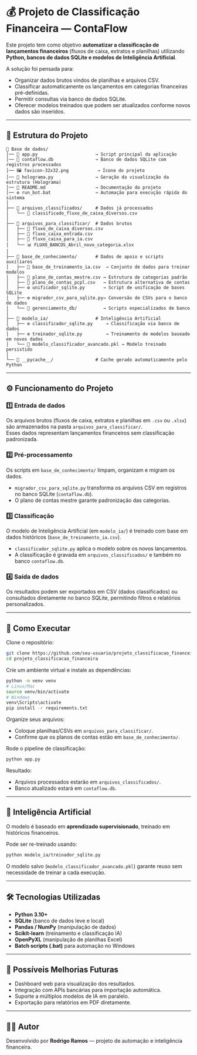 # 💰 Projeto de Classificação Financeira — ContaFlow

Este projeto tem como objetivo **automatizar a classificação de lançamentos financeiros** (fluxos de caixa, extratos e planilhas) utilizando **Python, bancos de dados SQLite e modelos de Inteligência Artificial**.  

A solução foi pensada para:  
- Organizar dados brutos vindos de planilhas e arquivos CSV.  
- Classificar automaticamente os lançamentos em categorias financeiras pré-definidas.  
- Permitir consultas via banco de dados SQLite.  
- Oferecer modelos treinados que podem ser atualizados conforme novos dados são inseridos.  


---

## 📂 Estrutura do Projeto

```text
📁 Base de dados/
│── 📜 app.py                      → Script principal da aplicação
│── 📜 contaflow.db                → Banco de dados SQLite com registros processados
│── 🖼️ favicon-32x32.png           → Ícone do projeto
│── 📜 holograma.py                → Geração da visualização da estrutura (Holograma)
│── 📜 README.md                   → Documentação do projeto
│── ⚙️ run_bot.bat                 → Automação para execução rápida do sistema
│
├── 📁 arquivos_classificados/     # Dados já processados
│   └── 📑 classificado_fluxo_de_caixa_diversos.csv
│
├── 📁 arquivos_para_classificar/  # Dados brutos
│   ├── 📑 fluxo_de_caixa_diversos.csv
│   ├── 📑 fluxo_caixa_entrada.csv
│   ├── 📑 fluxo_caixa_para_ia.csv
│   └── 📊 FLUXO_BANCOS_Abril_novo_categoria.xlsx
│
├── 📁 base_de_conhecimento/       # Dados de apoio e scripts auxiliares
│   ├── 📑 base_de_treinamento_ia.csv  → Conjunto de dados para treinar modelos
│   ├── 📑 plano_de_contas_mestre.csv → Estrutura de categorias padrão
│   ├── 📑 plano_de_contas_pcpl.csv   → Estrutura alternativa de contas
│   ├── ⚙️ unificador_sqlite.py       → Script de unificação de bases SQLite
│   ├── ⚙️ migrador_csv_para_sqlite.py→ Conversão de CSVs para o banco de dados
│   └── 📁 gerenciamento_db/          → Scripts especializados de banco
│
├── 📁 modelo_ia/                  # Inteligência Artificial
│   ├── ⚙️ classificador_sqlite.py     → Classificação via banco de dados
│   ├── ⚙️ treinador_sqlite.py         → Treinamento de modelos baseado em novos dados
│   └── 🤖 modelo_classificador_avancado.pkl → Modelo treinado persistido
│
└── 📁 __pycache__/                # Cache gerado automaticamente pelo Python
```

---

## ⚙️ Funcionamento do Projeto

### 1️⃣ Entrada de dados
Os arquivos brutos (fluxos de caixa, extratos e planilhas em `.csv` ou `.xlsx`) são armazenados na pasta `arquivos_para_classificar/`.  
Esses dados representam lançamentos financeiros sem classificação padronizada.

### 2️⃣ Pré-processamento
Os scripts em `base_de_conhecimento/` limpam, organizam e migram os dados.  
- `migrador_csv_para_sqlite.py` transforma os arquivos CSV em registros no banco SQLite (`contaflow.db`).  
- O plano de contas mestre garante padronização das categorias.

### 3️⃣ Classificação
O modelo de Inteligência Artificial (em `modelo_ia/`) é treinado com base em dados históricos (`base_de_treinamento_ia.csv`).  
- `classificador_sqlite.py` aplica o modelo sobre os novos lançamentos.  
- A classificação é gravada em `arquivos_classificados/` e também no banco `contaflow.db`.

### 4️⃣ Saída de dados
Os resultados podem ser exportados em CSV (dados classificados) ou consultados diretamente no banco SQLite, permitindo filtros e relatórios personalizados.

---

## 🚀 Como Executar

Clone o repositório:

```bash
git clone https://github.com/seu-usuario/projeto_classificacao_financeira.git
cd projeto_classificacao_financeira
```

Crie um ambiente virtual e instale as dependências:

```bash
python -m venv venv
# Linux/Mac
source venv/bin/activate
# Windows
venv\Scripts\activate
pip install -r requirements.txt
```

Organize seus arquivos:  
- Coloque planilhas/CSVs em `arquivos_para_classificar/`.  
- Confirme que os planos de contas estão em `base_de_conhecimento/`.  

Rode o pipeline de classificação:

```bash
python app.py
```

Resultado:  
- Arquivos processados estarão em `arquivos_classificados/`.  
- Banco atualizado estará em `contaflow.db`.  

---

## 🧠 Inteligência Artificial

O modelo é baseado em **aprendizado supervisionado**, treinado em históricos financeiros.  

Pode ser re-treinado usando:

```bash
python modelo_ia/treinador_sqlite.py
```

O modelo salvo (`modelo_classificador_avancado.pkl`) garante reuso sem necessidade de treinar a cada execução.

---

## 🛠️ Tecnologias Utilizadas

- **Python 3.10+**  
- **SQLite** (banco de dados leve e local)  
- **Pandas / NumPy** (manipulação de dados)  
- **Scikit-learn** (treinamento e classificação IA)  
- **OpenPyXL** (manipulação de planilhas Excel)  
- **Batch scripts (.bat)** para automação no Windows  

---

## 📌 Possíveis Melhorias Futuras

- Dashboard web para visualização dos resultados.  
- Integração com APIs bancárias para importação automática.  
- Suporte a múltiplos modelos de IA em paralelo.  
- Exportação para relatórios em PDF diretamente.  

---

## 👨‍💻 Autor

Desenvolvido por **Rodrigo Ramos** — projeto de automação e inteligência financeira.
